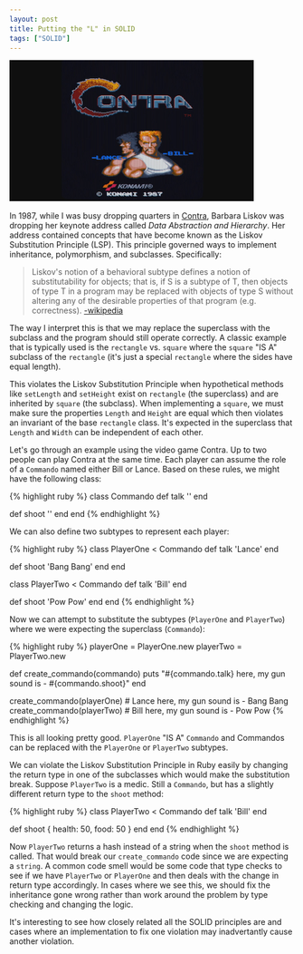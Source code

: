 ```yaml
---
layout: post
title: Putting the "L" in SOLID
tags: ["SOLID"]
---
```

![Contra Intro Graphic](/images/Contra-intro.png)


In 1987, while I was busy dropping quarters in [Contra](https://www.youtube.com/watch?v=zGaCLZCH-do), Barbara Liskov was dropping her keynote address called *Data Abstraction and Hierarchy*. Her address contained concepts that have become known as the Liskov Substitution Principle (LSP). This principle governed ways to implement inheritance, polymorphism, and subclasses. Specifically:

> Liskov's notion of a behavioral subtype defines a notion of substitutability for objects; that is, if S is a subtype of T, then objects of type T in a program may be replaced with objects of type S without altering any of the desirable properties of that program (e.g. correctness). [-wikipedia](https://en.wikipedia.org/wiki/Liskov_substitution_principle#Principle)

The way I interpret this is that we may replace the superclass with the subclass and the program should still operate correctly. A classic example that is typically used is the `rectangle` vs. `square` where the `square` "IS A" subclass of the `rectangle` (it's just a special `rectangle` where the sides have equal length).

This violates the Liskov Substitution Principle when hypothetical methods like `setLength` and `setHeight` exist on `rectangle` (the superclass) and are inherited by `square` (the subclass). When implementing a `square`, we must make sure the properties `Length` and `Height` are equal which then violates an invariant of the base `rectangle` class. It's expected in the superclass that `Length` and `Width` can be independent of each other.

Let's go through an example using the video game Contra. Up to two people can play Contra at the same time. Each player can assume the role of a `Commando` named either Bill or Lance. Based on these rules, we might have the following class:

{% highlight ruby %}
class Commando
  def talk
    ''
  end

  def shoot
    ''
  end
end
{% endhighlight %}

We can also define two subtypes to represent each player:


{% highlight ruby %}
class PlayerOne < Commando
  def talk
    'Lance'
  end

  def shoot
    'Bang Bang'
  end
end

class PlayerTwo < Commando
  def talk
    'Bill'
  end

  def shoot
    'Pow Pow'
  end
end
{% endhighlight %}

Now we can attempt to substitute the subtypes (`PlayerOne` and `PlayerTwo`) where we were expecting the superclass (`Commando`):

{% highlight ruby %}
playerOne = PlayerOne.new
playerTwo = PlayerTwo.new

def create_commando(commando)
  puts "#{commando.talk} here, my gun sound is - #{commando.shoot}"
end

create_commando(playerOne) # Lance here, my gun sound is - Bang Bang
create_commando(playerTwo) # Bill here, my gun sound is - Pow Pow
{% endhighlight %}

This is all looking pretty good. `PlayerOne` "IS A" `Commando` and Commandos can be replaced with the `PlayerOne` or `PlayerTwo` subtypes.

We can violate the Liskov Substitution Principle in Ruby easily by changing the return type in one of the subclasses which would make the substitution break. Suppose `PlayerTwo` is a medic. Still a `Commando`, but has a slightly different return type to the `shoot` method:


{% highlight ruby %}
class PlayerTwo < Commando
  def talk
    'Bill'
  end

  def shoot
    { health: 50, food: 50 }
  end
end
{% endhighlight %}

Now `PlayerTwo` returns a hash instead of a string when the `shoot` method is called. That would break our `create_commando` code since we are expecting a `string`. A common code smell would be some code that type checks to see if we have `PlayerTwo` or `PlayerOne` and then deals with the change in return type accordingly. In cases where we see this, we should fix the inheritance gone wrong rather than work around the problem by type checking and changing the logic.

It's interesting to see how closely related all the SOLID principles are and cases where an implementation to fix one violation may inadvertantly cause another violation.
